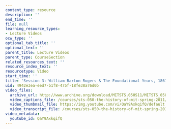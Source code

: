 ```yaml
---
content_type: resource
description: ''
end_time: ''
file: null
learning_resource_types:
- Lecture Videos
ocw_type: ''
optional_tab_title: ''
optional_text: ''
parent_title: Lecture Videos
parent_type: CourseSection
related_resources_text: ''
resource_index_text: ''
resourcetype: Video
start_time: ''
title: 'Session 3: William Barton Rogers & The Foundational Years, 1861-1896'
uid: 4942e3ea-eed7-b1f8-475f-18fe38a76d0b
video_files:
  archive_url: http://www.archive.org/download/MITSTS.050S11/MITSTS_050S11lec03_300k.mp4
  video_captions_file: /courses/sts-050-the-history-of-mit-spring-2011/d711512daa4b5f7493ddaca435039e23_QaY9AxkqifQ.vtt
  video_thumbnail_file: https://img.youtube.com/vi/QaY9AxkqifQ/default.jpg
  video_transcript_file: /courses/sts-050-the-history-of-mit-spring-2011/d9197f2e471ffe925f040c9ba3004dba_QaY9AxkqifQ.pdf
video_metadata:
  youtube_id: QaY9AxkqifQ
---
```

